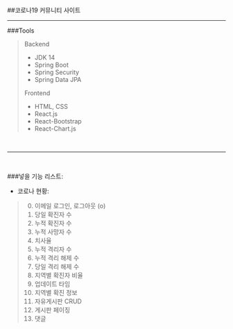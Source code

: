 ##코로나19 커뮤니티 사이트
<hr>

###Tools
> Backend
> 
> * JDK 14
> * Spring Boot
> * Spring Security
> * Spring Data JPA
>
> 
> Frontend
> 
> * HTML, CSS
> * React.js
> * React-Bootstrap
> * React-Chart.js

<br><hr><br>

###넣을 기능 리스트: 
* 코로나 현황: <br>
> 0. 이메일 로그인, 로그아웃 (o)
> 1. 당일 확진자 수
> 2. 누적 확진자 수
> 3. 누적 사망자 수 
> 4. 치사율
> 5. 누적 격리자 수
> 6. 누적 격리 해제 수
> 7. 당일 격리 해제 수
> 8. 지역별 확진자 비율
> 9. 업데이트 타임
> 10. 지역별 확진 정보
> 11. 자유게시판 CRUD
> 12. 게시판 페이징
> 13. 댓글

